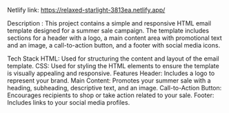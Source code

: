 
 Netlify link: https://relaxed-starlight-3813ea.netlify.app/

 Description : This project contains a simple and responsive HTML email template designed for a summer sale campaign. The template includes sections for a header with a logo, a main content area with promotional text and an image, a call-to-action button, and a footer with social media icons.

Tech Stack
HTML: Used for structuring the content and layout of the email template.
CSS: Used for styling the HTML elements to ensure the template is visually appealing and responsive.
Features
Header: Includes a logo to represent your brand.
Main Content: Promotes your summer sale with a heading, subheading, descriptive text, and an image.
Call-to-Action Button: Encourages recipients to shop or take action related to your sale.
Footer: Includes links to your social media profiles.

